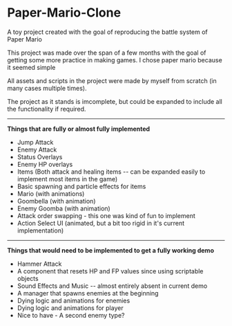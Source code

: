 # Paper-Mario-Clone
A toy project created with the goal of reproducing the battle system of Paper Mario

This project was made over the span of a few months with the goal of getting some more practice
in making games. I chose paper mario because it seemed simple

All assets and scripts in the project were made by myself from scratch (in many cases multiple times). 

The project as it stands is imcomplete, but could be expanded to include all the functionality if required.

<hr/>
<b>Things that are fully or almost fully implemented</b><br/>
<ul>
<li>Jump Attack</li>
<li> Enemy Attack </lI>
<li>Status Overlays</li>
<li> Enemy HP overlays </li>
<li>Items (Both attack and healing items -- can be expanded easily to implement most items in the game)</li>
<li> Basic spawning and particle effects for items </li>
<li> Mario (with animations) </li>
<li> Goombella (with animation)</li>
<li> Enemy Goomba (with animation) </lI>
<li>Attack order swapping - this one was kind of fun to implement</li>
<li> Action Select UI (animated, but a bit too rigid in it's current implementation)</li>
</ul>

<hr/>
<b>Things that would need to be implemented to get a fully working demo</b><br/>
<ul>
<li> Hammer Attack</li>
<li> A component that resets HP and FP values since using scriptable objects</li>
<li> Sound Effects and Music -- almost entirely absent in current demo </li>
<li> A manager that spawns enemies at the beginning </li>

<li> Dying logic and animations for enemies </li>
<li> Dying logic and animations for player </lI>

<li> Nice to have - A second enemy type? </li>
</ul>
